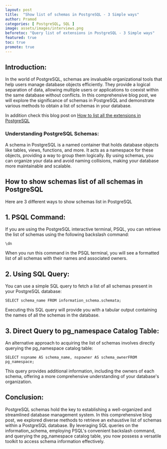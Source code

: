 ```yaml
---
layout: post
title:  "Show list of schemas in PostgreSQL - 3 Simple ways"
author: Pramod
categories: [ PostgreSQL, SQL ]
image: assets/images/interviews.png
beforetoc: "Query list of extensions in PostgreSQL - 3 Simple ways"
featured: true
toc: true
promote: true
---
```


## Introduction:

In the world of PostgreSQL, schemas are invaluable organizational tools that help users manage database objects
efficiently. They provide a logical separation of data, allowing multiple users or applications to coexist within the
same database without conflicts. In this comprehensive blog post, we will explore the significance of schemas in
PostgreSQL and demonstrate various methods to obtain a list of schemas in your database.

In addition check this blog post on [How to list all the extensions in PostgreSQL](/how-to-list-extensions-postgres/)

### Understanding PostgreSQL Schemas:
A schema in PostgreSQL is a named container that holds database objects like tables, views, functions, and more. It acts
as a namespace for these objects, providing a way to group them logically. By using schemas, you can organize your data
and avoid naming collisions, making your database more maintainable and scalable.

## How to show schemas list of all schemas in PostgreSQL
Here are 3 different ways to show schemas list in PostgreSQL

## 1. PSQL Command:

If you are using the PostgreSQL interactive terminal, PSQL, you can retrieve the list of schemas using the following
backslash command:
```
\dn
```
When you run this command in the PSQL terminal, you will see a formatted list of all schemas with their names and
associated owners.

## 2. Using SQL Query:
You can use a simple SQL query to fetch a list of all schemas present in your PostgreSQL database:
```
SELECT schema_name FROM information_schema.schemata;
```
Executing this SQL query will provide you with a tabular output containing the names of all the schemas in the database.

## 3. Direct Query to pg_namespace Catalog Table:
An alternative approach to acquiring the list of schemas involves directly querying the pg_namespace catalog table:
```
SELECT nspname AS schema_name, nspowner AS schema_ownerFROM pg_namespace;
```

This query provides additional information, including the owners of each schema, offering a more comprehensive
understanding of your database's organization.

## Conclusion:

PostgreSQL schemas hold the key to establishing a well-organized and streamlined database management system. In this
comprehensive blog post, we explored diverse methods to retrieve an exhaustive list of schemas within a PostgreSQL
database. By leveraging SQL queries on the information_schema, employing PSQL's convenient backslash command, and
querying the pg_namespace catalog table, you now possess a versatile toolkit to access schema information effectively.




    
